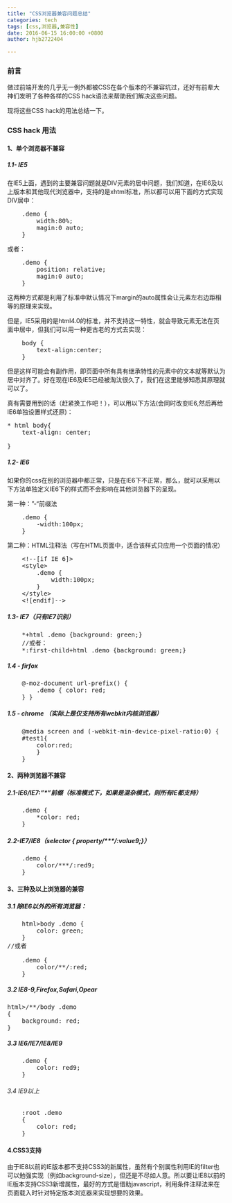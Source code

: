 ```yaml
---
title: "CSS浏览器兼容问题总结"
categories: tech
tags: [css,浏览器,兼容性]
date: 2016-06-15 16:00:00 +0800
author: hjb2722404

---
```


### 前言

做过前端开发的几乎无一例外都被CSS在各个版本的不兼容坑过，还好有前辈大神们发明了各种各样的CSS hack语法来帮助我们解决这些问题。

现将这些CSS hack的用法总结一下。

### CSS hack 用法

#### 1、单个浏览器不兼容

##### 1.1- IE5

在IE5上面，遇到的主要兼容问题就是DIV元素的居中问题，我们知道，在IE6及以上版本和其他现代浏览器中，支持的是xhtml标准，所以都可以用下面的方式实现DIV居中：

<pre class="prettyprint">
    <span class="hljs-class">.demo</span> <span class="hljs-rules">{
        <span class="hljs-rule"><span class="hljs-attribute">width</span>:<span class="hljs-value"><span class="hljs-number">80</span>%</span></span>;
        <span class="hljs-rule"><span class="hljs-attribute">magin</span>:<span class="hljs-value"><span class="hljs-number">0</span> auto</span></span>;
    <span class="hljs-rule">}</span></span>
</pre>

或者：

<pre class="prettyprint">
    <span class="hljs-class">.demo</span> <span class="hljs-rules">{
        <span class="hljs-rule"><span class="hljs-attribute">position</span>:<span class="hljs-value"> relative</span></span>;
        <span class="hljs-rule"><span class="hljs-attribute">magin</span>:<span class="hljs-value"><span class="hljs-number">0</span> auto</span></span>;
    <span class="hljs-rule">}</span></span>
</pre>

这两种方式都是利用了标准中默认情况下margin的auto属性会让元素左右边距相等的原理来实现。

但是，IE5采用的是html4.0的标准，并不支持这一特性，就会导致元素无法在页面中居中，但我们可以用一种更古老的方式去实现：

<pre class="prettyprint">    <span class="hljs-tag">body</span> <span class="hljs-rules">{
        <span class="hljs-rule"><span class="hljs-attribute">text-align</span>:<span class="hljs-value">center</span></span>;
    <span class="hljs-rule">}</span></span></pre>

但是这样可能会有副作用，即页面中所有具有继承特性的元素中的文本就等默认为居中对齐了。好在现在IE6及IE5已经被淘汰很久了，我们在这里能够知悉其原理就可以了。

真有需要用到的话（赶紧换工作吧！），可以用以下方法(会同时改变IE6,然后再给IE6单独设置样式还原)：

<pre class="prettyprint">* <span class="hljs-tag">html</span> <span class="hljs-tag">body</span><span class="hljs-rules">{
    <span class="hljs-rule"><span class="hljs-attribute">text-align</span>:<span class="hljs-value"> center</span></span>;

<span class="hljs-rule">}</span></span>
</pre>

##### 1.2- IE6

如果你的css在别的浏览器中都正常，只是在IE6下不正常，那么，就可以采用以下方法单独定义IE6下的样式而不会影响在其他浏览器下的呈现。

第一种：”-“前缀法



<pre class="prettyprint">    <span class="hljs-class">.demo</span> <span class="hljs-rules">{
        <span class="hljs-rule"><span class="hljs-attribute">-width</span>:<span class="hljs-value"><span class="hljs-number">100</span>px</span></span>;
    <span class="hljs-rule">}</span></span></pre>

第二种：HTML注释法（写在HTML页面中，适合该样式只应用一个页面的情况）



<pre class="prettyprint">    <span class="hljs-comment">&lt;!--[if IE 6]&gt;
    &lt;style&gt;
        .demo {
            width:100px;
        }
    &lt;/style&gt;
    &lt;![endif]--&gt;</span></pre>



##### 1.3- IE7（只有IE7识别）



<pre class="prettyprint">    *+<span class="hljs-tag">html</span> <span class="hljs-class">.demo</span> {<span class="hljs-attribute">background</span><span class="hljs-value">: green;</span>} 
    <span class="hljs-comment">//或者： </span>
    *<span class="hljs-pseudo">:first-child</span>+<span class="hljs-tag">html</span> <span class="hljs-class">.demo</span> {<span class="hljs-attribute">background</span><span class="hljs-value">: green;</span>}</pre>



##### 1.4 - firfox



<pre class="prettyprint">    <span class="hljs-at_rule">@<span class="hljs-keyword">-moz-document</span> <span class="hljs-function">url-prefix()</span> </span>{ 
        <span class="hljs-class">.demo</span> <span class="hljs-rules">{ <span class="hljs-rule"><span class="hljs-attribute">color</span>:<span class="hljs-value"> red</span></span>; 
    <span class="hljs-rule">}</span></span> }</pre>



##### 1.5 - chrome （实际上是仅支持所有webkit内核浏览器）



<pre class="prettyprint">    <span class="hljs-at_rule">@<span class="hljs-keyword">media</span> screen and (-webkit-min-device-pixel-ratio:<span class="hljs-number">0</span>) </span>{
    <span class="hljs-id">#test1</span><span class="hljs-rules">{
        <span class="hljs-rule"><span class="hljs-attribute">color</span>:<span class="hljs-value">red</span></span>;
        <span class="hljs-rule">}</span></span>
    }</pre>

#### 2、两种浏览器不兼容

##### 2.1-IE6/IE7:”*”前缀（标准模式下，如果是混杂模式，则所有IE都支持）

<pre class="prettyprint">    <span class="hljs-class">.demo</span> <span class="hljs-rules">{
        <span class="hljs-rule">*<span class="hljs-attribute">color</span>:<span class="hljs-value"> red</span></span>;
    <span class="hljs-rule">}</span></span></pre>

##### 2.2-IE7/IE8（selector { property/***/:value9;}）

<pre class="prettyprint">    .demo {
        color<span class="hljs-javadoc">/***/</span>:red9;
    }</pre>



#### 3、三种及以上浏览器的兼容



##### 3.1 除IE6以外的所有浏览器：



<pre class="prettyprint">    <span class="hljs-tag">html</span>&gt;<span class="hljs-tag">body</span> <span class="hljs-class">.demo</span> {
        <span class="hljs-attribute">color</span><span class="hljs-value">: green;</span>
    }
<span class="hljs-comment">//或者</span>

    <span class="hljs-class">.demo</span> {
        <span class="hljs-attribute">color</span><span class="hljs-comment">/**/</span><span class="hljs-value">:red;</span>
    }</pre>

##### 3.2 IE8-9,Firefox,Safari,Opear



<pre class="prettyprint"><span class="hljs-tag">html</span>&gt;<span class="hljs-comment">/**/</span><span class="hljs-tag">body</span> <span class="hljs-class">.demo</span> 
<span class="hljs-rules">{
    <span class="hljs-rule"><span class="hljs-attribute">background</span>:<span class="hljs-value"> red</span></span>;
<span class="hljs-rule">}</span></span></pre>

##### 3.3 IE6/IE7/IE8/IE9

<pre class="prettyprint">    <span class="hljs-class">.demo</span> <span class="hljs-rules">{
        <span class="hljs-rule"><span class="hljs-attribute">color</span>:<span class="hljs-value"> red9</span></span>;
    <span class="hljs-rule">}</span></span></pre>

<h6 id="34-ie9以上">3.4 IE9以上</h6>

<pre class="prettyprint">    <span class="hljs-pseudo">:root</span> <span class="hljs-class">.demo</span> 
    <span class="hljs-rules">{
        <span class="hljs-rule"><span class="hljs-attribute">color</span>:<span class="hljs-value"> red</span></span>;
    <span class="hljs-rule">}</span></span></pre>

#### 4.CSS3支持

由于IE8以前的IE版本都不支持CSS3的新属性，虽然有个别属性利用IE的filter也可以勉强实现（例如background-size），但还是不尽如人意。所以要让IE8以前的IE版本支持CSS3新增属性，最好的方式是借助javascript，利用条件注释法来在页面载入时针对特定版本浏览器来实现想要的效果。
